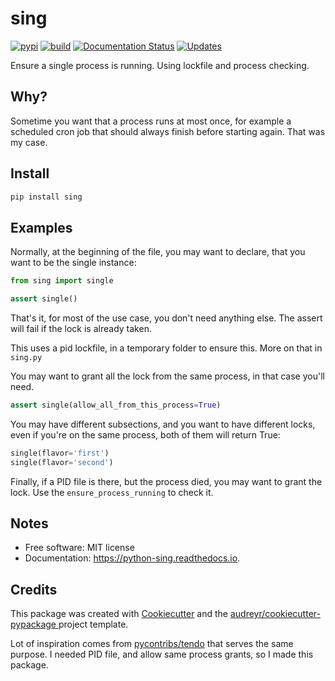 sing
====

[![pypi](https://img.shields.io/pypi/v/sing.svg)](https://pypi.python.org/pypi/sing)
[![build](https://img.shields.io/travis/dariosky/python-sing.svg)](https://travis-ci.org/dariosky/python-sing)
[![Documentation Status](https://readthedocs.org/projects/python-sing/badge/?version=latest)](https://python-sing.readthedocs.io/en/latest/?badge=latest)
[![Updates](https://pyup.io/repos/github/dariosky/python-sing/shield.svg)](https://pyup.io/repos/github/dariosky/sing/)

Ensure a single process is running. Using lockfile and process checking.

Why?
----

Sometime you want that a process runs at most once, for example a scheduled cron job that should always finish before starting again. That was my case.

Install
-------

```bash
pip install sing
```

Examples
--------

Normally, at the beginning of the file, you may want to declare, that you want to be the single instance:

```python
from sing import single

assert single()
```

That's it, for most of the use case, you don't need anything else. The assert will fail if the lock is already taken.

This uses a pid lockfile, in a temporary folder to ensure this. More on that in `sing.py`

You may want to grant all the lock from the same process, in that case you'll need.

```python
assert single(allow_all_from_this_process=True)
```

You may have different subsections, and you want to have different locks, even if you're on the same process, both of them will return True:

```python
single(flavor='first')
single(flavor='second')
```

Finally, if a PID file is there, but the process died, you may want to grant the lock.
Use the `ensure_process_running` to check it.



Notes
-----

-   Free software: MIT license
-   Documentation: <https://python-sing.readthedocs.io>.


Credits
-------

This package was created with [Cookiecutter](https://github.com/audreyr/cookiecutter) and the [audreyr/cookiecutter-pypackage ](https://github.com/audreyr/cookiecutter-pypackage) project template.

Lot of inspiration comes from [pycontribs/tendo](https://github.com/pycontribs/tendo) that serves the same purpose. I needed PID file, and allow same process grants, so I made this package.

